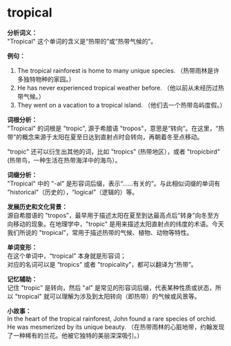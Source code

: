 # tropical

**分析词义：**  
"Tropical" 这个单词的含义是“热带的”或“热带气候的”。

  

**例句：**

  

1.  The tropical rainforest is home to many unique species. （热带雨林是许多独特物种的家园。）
2.  He has never experienced tropical weather before. （他以前从未经历过热带气候。）
3.  They went on a vacation to a tropical island. （他们去一个热带岛屿度假。）

  

**词根分析：**  
"Tropical" 的词根是 "tropic", 源于希腊语 "tropos"，意思是“转向”。在这里，“热带”的概念来源于太阳在夏至日达到直射点时会转向，再朝着冬至点移动。

  

"tropic" 还可以衍生出其他的词，比如 "tropics" (热带地区），或者 "tropicbird" (热带鸟，一种生活在热带海洋中的海鸟）。

  

**词缀分析：**  
"Tropical" 中的 "-al" 是形容词后缀，表示“……有关的”。与此相似词缀的单词有 "historical"（历史的），“logical”（逻辑的）等。

  

**发展历史和文化背景：**  
源自希腊语的 "tropos"，最早用于描述太阳在夏至到达最高点后“转身”向冬至方向移动的现象。在地理学中，"tropic" 是用来描述太阳直射点的纬度的术语。今天我们所说的 "tropical"，常用于描述热带的气候、植物、动物等特性。

  

**单词变形：**  
在这个单词中，“tropical” 本身就是形容词；  
对应的名词可以是 “tropics” 或者 "tropicality"，都可以翻译为“热带”。

  

**记忆辅助：**  
记住 "tropic" 是转向，然后 "al" 是常见的形容词后缀，代表某种性质或状态，所以 "tropical" 就可以理解为涉及到太阳转向（即热带）的气候或风景等。

  

**小故事：**  
In the heart of the tropical rainforest, John found a rare species of orchid. He was mesmerized by its unique beauty. （在热带雨林的心脏地带，约翰发现了一种稀有的兰花。他被它独特的美丽深深吸引。）
